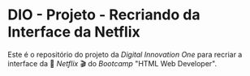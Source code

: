 # DIO - Projeto - Recriando da Interface da Netflix

Este é o repositório do projeto da *Digital Innovation One* para recriar a interface da :movie_camera: *Netflix* :clapper: do *Bootcamp* "HTML Web Developer".
